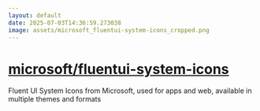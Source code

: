 ```yaml
---
layout: default
date: 2025-07-03T14:36:59.273038
image: assets/microsoft_fluentui-system-icons_cropped.png
---
```


# [microsoft/fluentui-system-icons](https://github.com/microsoft/fluentui-system-icons)

Fluent UI System Icons from Microsoft, used for apps and web, available in multiple themes and formats

